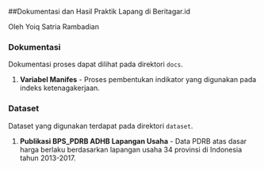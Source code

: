 ##Dokumentasi dan Hasil Praktik Lapang di Beritagar.id

Oleh Yoiq Satria Rambadian

### Dokumentasi

Dokumentasi proses dapat dilihat pada direktori `docs`.

1. **Variabel Manifes** - Proses pembentukan indikator yang digunakan pada indeks ketenagakerjaan.


### Dataset

Dataset yang digunakan terdapat pada direktori `dataset`.

1. **Publikasi BPS_PDRB ADHB Lapangan Usaha** - Data PDRB atas dasar harga berlaku berdasarkan lapangan usaha 34 provinsi di Indonesia tahun 2013-2017.
